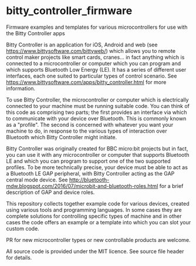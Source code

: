 # bitty_controller_firmware

Firmware examples and templates for various microcontrollers for use with the Bitty Controller apps

Bitty Controller is an application for iOS, Android and web (see https://www.bittysoftware.com/bittyweb/) which allows you to remote control maker projects like smart cards, cranes... in fact anything which is connected to a microcontroller or computer which you can program and which supports Bluetooth Low Energy (LE). It has a series of different user interfaces, each one suited to particular types of control scenario. See https://www.bittysoftware.com/apps/bitty_controller.html for more information.

To use Bitty Controller, the microcontroller or computer which is electrically connected to your machine must be running suitable code. You can think of this code as comprising two parts; the first provides an interface via which to communicate with your device over Bluetooth. This is commonly known as a "profile". The second is concerned with whatever you want your machine to do, in response to the various types of interaction over Bluetooth which Bitty Controller might initiate.

Bitty Controller was originally created for BBC micro:bit projects but in fact, you can use it with any microcontroller or computer that supports Bluetooth LE and which you can program to support one of the two supported profiles. To be more technically precise, your device must be able to act as a Bluetooth LE GAP peripheral, with Bitty Controller acting as the GAP central mode device. See http://bluetooth-mdw.blogspot.com/2016/07/microbit-and-bluetooth-roles.html for a brief description of GAP and device roles.

This repository collects together example code for various devices, created using various tools and programming languages. In some cases they are complete solutions for controlling specific types of machine and in other cases the code offers an example or a template into which you can slot your custom code.

PR for new microcontroller types or new controllable products are welcome.

All source code is provided under the MIT licence. See source file header for details.

